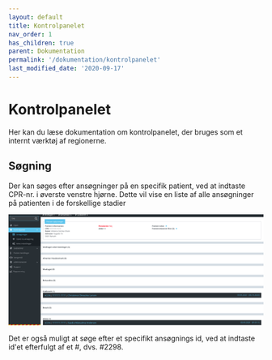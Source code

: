 ```yaml
---
layout: default
title: Kontrolpanelet
nav_order: 1
has_children: true
parent: Dokumentation
permalink: '/dokumentation/kontrolpanelet'
last_modified_date: '2020-09-17'
---
```


# Kontrolpanelet

Her kan du læse dokumentation om kontrolpanelet, der bruges som et internt værktøj af regionerne.

## Søgning

Der kan søges efter ansøgninger på en specifik patient, ved at indtaste CPR-nr. i øverste venstre hjørne. Dette vil vise en liste af alle ansøgninger på patienten i de forskellige stadier

![Søge resultat](/assets/documentation/search-result.png)

Det er også muligt at søge efter et specifikt ansøgnings id, ved at indtaste id'et efterfulgt af et #, dvs. #2298.
